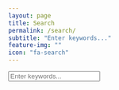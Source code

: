 ```yaml
---
layout: page
title: Search
permalink: /search/
subtitle: "Enter keywords..."
feature-img: ""
icon: "fa-search"
---
```


<!-- Html Elements for Search -->
<div id="search-container">
<input type="text" id="search-input" placeholder="Enter keywords...">
<ul id="results-container"></ul>
</div>

<!-- Script pointing to search-script.js -->
<script src="/search.js" type="text/javascript"></script>
<!-- Configuration -->
<script>
SimpleJekyllSearch({
  searchInput: document.getElementById('search-input'),
  resultsContainer: document.getElementById('results-container'),
  json: '/search.json'
})
</script>
